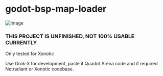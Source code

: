 # godot-bsp-map-loader

![Image](https://github.com/user-attachments/assets/e38526b6-bf77-47ae-b9b7-ae0dcd4a6c55)

### THIS PROJECT IS UNFINISHED, NOT 100% USABLE CURRENTLY

Only tested for Xonotic

Use Grok-3 for development, paste it Quadot Arena code and if required Netradiant or Xonotic codebase.
